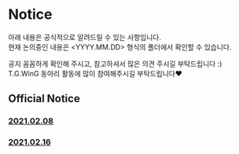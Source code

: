 # Notice
아래 내용은 공식적으로 알려드릴 수 있는 사항입니다.  
현재 논의중인 내용은 <YYYY.MM.DD> 형식의 폴더에서 확인할 수 있습니다.  

공지 꼼꼼하게 확인해 주시고, 참고하셔서 많은 의견 주시길 부탁드립니다 :)  
T.G.WinG 동아리 활동에 많이 참여해주시길 부탁드립니다❤️  

## Official Notice
### [2021.02.08](https://github.com/TG-WinG/Notice/tree/master/2021.02.08#20210208)
### [2021.02.16](https://github.com/TG-WinG/Notice/blob/master/2021.02.16#20210216)

